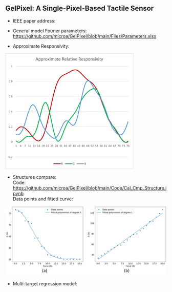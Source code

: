 ## GelPixel: A Single-Pixel-Based Tactile Sensor

* IEEE paper address:<br>

* General model Fourier parameters: <br>
https://github.com/microa/GelPixel/blob/main/Files/Parameters.xlsx

* Approximate Responsivity:<br>
<img src="https://github.com/microa/GelPixel/blob/main/Files/Picture2.png" width="400px">

* Structures compare:<br>
Code: https://github.com/microa/GelPixel/blob/main/Code/Cal_Cmp_Structure.ipynb<br>
Data points and fitted curve:<br>
<img src="https://github.com/microa/GelPixel/blob/main/Files/strcmp.png" width="600px">

* Multi-target regression model:<br>
